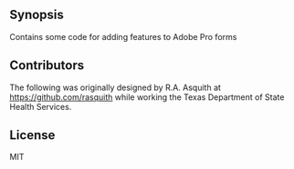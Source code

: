 ## Synopsis

Contains some code for adding features to Adobe Pro forms

## Contributors

The following was originally designed by R.A. Asquith at https://github.com/rasquith while working the Texas Department of State Health Services.

## License

MIT
